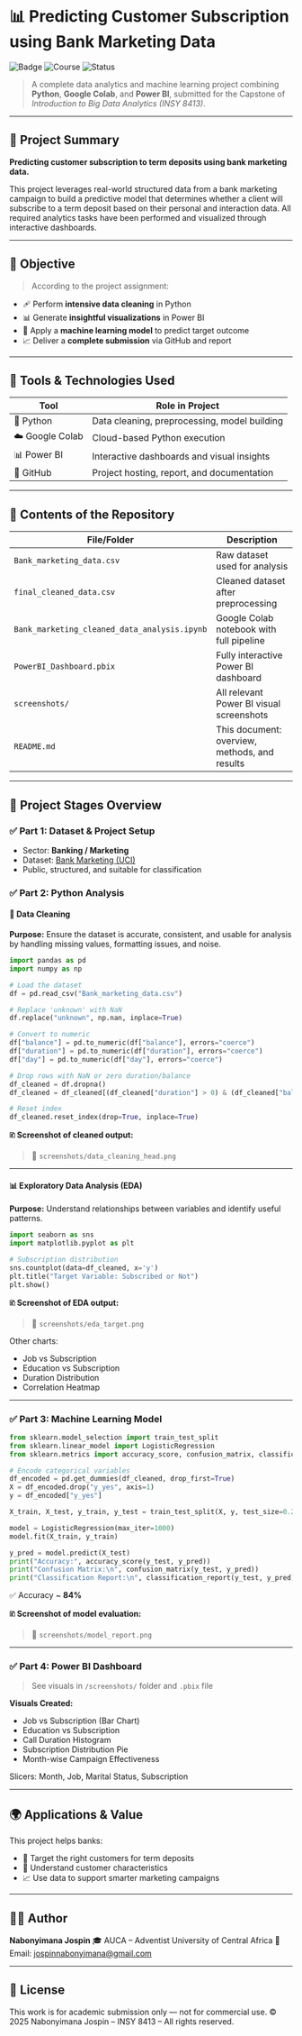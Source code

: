 # 📊 Predicting Customer Subscription using Bank Marketing Data

![Badge](https://img.shields.io/badge/Student-Nabonyimana%20Jospin-009688)
![Course](https://img.shields.io/badge/INSY8413-Intro_to_Big_Data-blue)
![Status](https://img.shields.io/badge/Project-Completed-success)

> A complete data analytics and machine learning project combining **Python**, **Google Colab**, and **Power BI**, submitted for the Capstone of *Introduction to Big Data Analytics (INSY 8413)*.

---

## 🎯 Project Summary

**Predicting customer subscription to term deposits using bank marketing data.**

This project leverages real-world structured data from a bank marketing campaign to build a predictive model that determines whether a client will subscribe to a term deposit based on their personal and interaction data. All required analytics tasks have been performed and visualized through interactive dashboards.

---

## 🧠 Objective

> According to the project assignment:

* 🩹 Perform **intensive data cleaning** in Python
* 📊 Generate **insightful visualizations** in Power BI
* 🤖 Apply a **machine learning model** to predict target outcome
* 📈 Deliver a **complete submission** via GitHub and report

---

## 🧰 Tools & Technologies Used

| Tool            | Role in Project                              |
| --------------- | -------------------------------------------- |
| 🐍 Python       | Data cleaning, preprocessing, model building |
| ☁️ Google Colab | Cloud-based Python execution                 |
| 📊 Power BI     | Interactive dashboards and visual insights   |
| 🧾 GitHub       | Project hosting, report, and documentation   |

---

## 📁 Contents of the Repository

| File/Folder                                  | Description                                   |
| -------------------------------------------- | --------------------------------------------- |
| `Bank_marketing_data.csv`                    | Raw dataset used for analysis                 |
| `final_cleaned_data.csv`                     | Cleaned dataset after preprocessing           |
| `Bank_marketing_cleaned_data_analysis.ipynb` | Google Colab notebook with full pipeline      |
| `PowerBI_Dashboard.pbix`                     | Fully interactive Power BI dashboard          |
| `screenshots/`                               | All relevant Power BI visual screenshots      |
| `README.md`                                  | This document: overview, methods, and results |

---

## 🚀 Project Stages Overview

### ✅ Part 1: Dataset & Project Setup

* Sector: **Banking / Marketing**
* Dataset: [Bank Marketing (UCI)](https://archive.ics.uci.edu/ml/datasets/Bank+Marketing)
* Public, structured, and suitable for classification

### ✅ Part 2: Python Analysis

#### 🔧 Data Cleaning

**Purpose:** Ensure the dataset is accurate, consistent, and usable for analysis by handling missing values, formatting issues, and noise.

```python
import pandas as pd
import numpy as np

# Load the dataset
df = pd.read_csv("Bank_marketing_data.csv")

# Replace 'unknown' with NaN
df.replace("unknown", np.nan, inplace=True)

# Convert to numeric
df["balance"] = pd.to_numeric(df["balance"], errors="coerce")
df["duration"] = pd.to_numeric(df["duration"], errors="coerce")
df["day"] = pd.to_numeric(df["day"], errors="coerce")

# Drop rows with NaN or zero duration/balance
df_cleaned = df.dropna()
df_cleaned = df_cleaned[(df_cleaned["duration"] > 0) & (df_cleaned["balance"] > 0)]

# Reset index
df_cleaned.reset_index(drop=True, inplace=True)
```

**🗈 Screenshot of cleaned output:**

> 📸 `screenshots/data_cleaning_head.png`

---

#### 📊 Exploratory Data Analysis (EDA)

**Purpose:** Understand relationships between variables and identify useful patterns.

```python
import seaborn as sns
import matplotlib.pyplot as plt

# Subscription distribution
sns.countplot(data=df_cleaned, x='y')
plt.title("Target Variable: Subscribed or Not")
plt.show()
```

**🗈 Screenshot of EDA output:**

> 📸 `screenshots/eda_target.png`

Other charts:

* Job vs Subscription
* Education vs Subscription
* Duration Distribution
* Correlation Heatmap

---

### ✅ Part 3: Machine Learning Model

```python
from sklearn.model_selection import train_test_split
from sklearn.linear_model import LogisticRegression
from sklearn.metrics import accuracy_score, confusion_matrix, classification_report

# Encode categorical variables
df_encoded = pd.get_dummies(df_cleaned, drop_first=True)
X = df_encoded.drop("y_yes", axis=1)
y = df_encoded["y_yes"]

X_train, X_test, y_train, y_test = train_test_split(X, y, test_size=0.2, random_state=42)

model = LogisticRegression(max_iter=1000)
model.fit(X_train, y_train)

y_pred = model.predict(X_test)
print("Accuracy:", accuracy_score(y_test, y_pred))
print("Confusion Matrix:\n", confusion_matrix(y_test, y_pred))
print("Classification Report:\n", classification_report(y_test, y_pred))
```

✅ Accuracy \~ **84%**

**🗈 Screenshot of model evaluation:**

> 📸 `screenshots/model_report.png`

---

### ✅ Part 4: Power BI Dashboard

> See visuals in `/screenshots/` folder and `.pbix` file

**Visuals Created:**

* Job vs Subscription (Bar Chart)
* Education vs Subscription
* Call Duration Histogram
* Subscription Distribution Pie
* Month-wise Campaign Effectiveness

Slicers: Month, Job, Marital Status, Subscription

---

## 🌍 Applications & Value

This project helps banks:

* 🎯 Target the right customers for term deposits
* 🧹 Understand customer characteristics
* 📈 Use data to support smarter marketing campaigns

---

## 👨‍🎓 Author

**Nabonyimana Jospin**
🎓 AUCA – Adventist University of Central Africa
📧 Email: <a href="mailto:jospinnabonyimana@gmail.com">[jospinnabonyimana@gmail.com](mailto:jospinnabonyimana@gmail.com)</a>

---

## 🍿 License

This work is for academic submission only — not for commercial use.
© 2025 Nabonyimana Jospin – INSY 8413 – All rights reserved.
